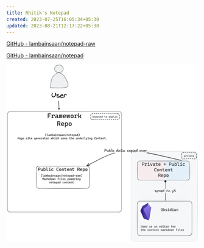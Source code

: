 ```yaml
---
title: Rhitik's Notepad
created: 2023-07-25T16:05:34+05:30
updated: 2023-08-21T12:17:22+05:30
---
```


[GitHub - lambainsaan/notepad-raw](https://github.com/lambainsaan/notepad-raw)


[GitHub - lambainsaan/notepad](https://github.com/lambainsaan/notepad)

![image](images/obsidian_vault_working.png)
